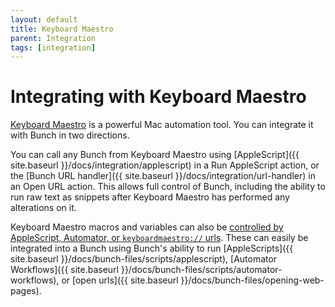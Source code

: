 ```yaml
---
layout: default
title: Keyboard Maestro
parent: Integration
tags: [integration]
---
```

# Integrating with Keyboard Maestro

[Keyboard Maestro](https://www.keyboardmaestro.com/) is a powerful Mac automation tool. You can integrate it with Bunch in two directions.

You can call any Bunch from Keyboard Maestro using [AppleScript]({{ site.baseurl }}/docs/integration/applescript) in a Run AppleScript action, or the [Bunch URL handler]({{ site.baseurl }}/docs/integration/url-handler) in an Open URL action. This allows full control of Bunch, including the ability to run raw text as snippets after Keyboard Maestro has performed any alterations on it.

Keyboard Maestro macros and variables can also be [controlled by AppleScript, Automator, or `keyboardmaestro://` urls](https://www.keyboardmaestro.com/documentation/6/scripting.html). These can easily be integrated into a Bunch using Bunch's ability to run [AppleScripts]({{ site.baseurl }}/docs/bunch-files/scripts/applescript), [Automator Workflows]({{ site.baseurl }}/docs/bunch-files/scripts/automator-workflows), or [open urls]({{ site.baseurl }}/docs/bunch-files/opening-web-pages).
